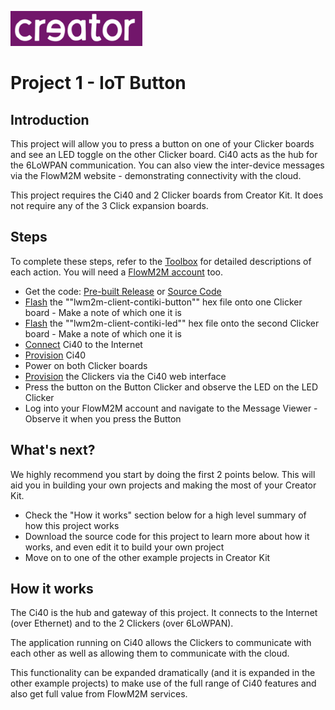 ![Creator Logo](../images/creatorlogo.png)

# Project 1 - IoT Button

## Introduction

This project will allow you to press a button on one of your Clicker boards and see an LED toggle on the other Clicker board. Ci40 acts as the hub for the 6LoWPAN communication. You can also view the inter-device messages via the FlowM2M website - demonstrating connectivity with the cloud.

This project requires the Ci40 and 2 Clicker boards from Creator Kit. It does not require any of the 3 Click expansion boards.

## Steps

To complete these steps, refer to the [Toolbox](Toolbox.md) for detailed descriptions of each action. You will need a [FlowM2M account](Toolbox.md#creating-a-flowm2m-account) too.

* Get the code: [Pre-built Release](http://github.com/creatorkit) or [Source Code](http://github.com/creatorkit)
* [Flash](Toolbox.md#programming-a-6lowpan-clicker) the ""lwm2m-client-contiki-button"" hex file onto one Clicker board - Make a note of which one it is
* [Flash](Toolbox.md#programming-a-6lowpan-clicker) the ""lwm2m-client-contiki-led"" hex file onto the second Clicker board - Make a note of which one it is
* [Connect](Toolbox.md#connecting-ci40-to-the-internet) Ci40 to the Internet
* [Provision](Toolbox.md#provisioning-ci40) Ci40
* Power on both Clicker boards
* [Provision](Toolbox.md#provisioning-clicker) the Clickers via the Ci40 web interface
* Press the button on the Button Clicker and observe the LED on the LED Clicker
* Log into your FlowM2M account and navigate to the Message Viewer - Observe it when you press the Button

## What's next?

We highly recommend you start by doing the first 2 points below. This will aid you in building your own projects and making the most of your Creator Kit.

* Check the "How it works" section below for a high level summary of how this project works
* Download the source code for this project to learn more about how it works, and even edit it to build your own project
* Move on to one of the other example projects in Creator Kit

## How it works

The Ci40 is the hub and gateway of this project. It connects to the Internet (over Ethernet) and to the 2 Clickers (over 6LoWPAN).

The application running on Ci40 allows the Clickers to communicate with each other as well as allowing them to communicate with the cloud.

This functionality can be expanded dramatically (and it is expanded in the other example projects) to make use of the full range of Ci40 features and also get full value from FlowM2M services.
